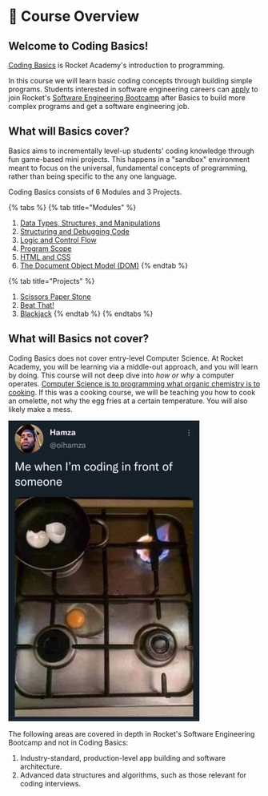 # 🚀 Course Overview

## Welcome to Coding Basics!

[Coding Basics](https://rocketacademy.co/courses/basics) is Rocket Academy's introduction to programming.&#x20;

In this course we will learn basic coding concepts through building simple programs. Students interested in software engineering careers can [apply](course-logistics/post-course/bootcamp-admission-criteria.md) to join Rocket's [Software Engineering Bootcamp](https://rocketacademy.co/courses/bootcamp) after Basics to build more complex programs and get a software engineering job.

## What will Basics cover?

Basics aims to incrementally level-up students' coding knowledge through fun game-based mini projects. This happens in a "sandbox" environment meant to focus on the universal, fundamental concepts of programming, rather than being specific to the any one language.&#x20;

Coding Basics consists of 6 Modules and 3 Projects.

{% tabs %}
{% tab title="Modules" %}
1. [Data Types, Structures, and Manipulations](modules/1-data-types-structures-and-manipulations/)
2. [Structuring and Debugging Code](modules/2-structuring-and-debugging-code/)
3. [Logic and Control Flow](modules/3-logic-and-control-flow/)
4. [Program Scope](modules/4-scope/)
5. [HTML and CSS](modules/5-html-and-css/)
6. [The Document Object Model (DOM)](modules/6-document-object-model/)
{% endtab %}

{% tab title="Projects" %}
1. [Scissors Paper Stone](coursework/projects/project-1-scissors-paper-stone/)
2. [Beat That!](coursework/projects/project-2-beat-that/)
3. [Blackjack](coursework/projects/project-3-blackjack/)
{% endtab %}
{% endtabs %}

## What will Basics not cover?

Coding Basics does not cover entry-level Computer Science. At Rocket Academy, you will be learning via a middle-out approach, and you will learn by doing. This course will not deep dive into _how or why_ a computer operates. [Computer Science is to programming what organic chemistry is to cooking](https://blog.codegiant.io/building-a-software-is-like-cooking-food-a64461a2e791?gi=ddfba8e218fc). If this was a cooking course, we will be teaching you how to cook an omelette, not why the egg fries at a certain temperature. You will also likely make a mess.

![Pictured: All of us.](.gitbook/assets/30lJMDo.jpg)

The following areas are covered in depth in Rocket's Software Engineering Bootcamp and not in Coding Basics:

1. Industry-standard, production-level app building and software architecture.
2. Advanced data structures and algorithms, such as those relevant for coding interviews.
